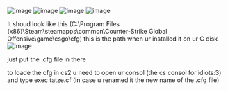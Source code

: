 ![image](https://github.com/Nyamedis/tatze.cfg/assets/144945036/c59eff64-79ef-4dd8-a7c3-d55cf76affe7)
![image](https://github.com/Nyamedis/tatze.cfg/assets/144945036/729d49cd-219a-4987-8b38-dab95acc304c)
![image](https://github.com/Nyamedis/tatze.cfg/assets/144945036/87f2b264-3b33-412f-8492-08ebd81aec68)
![image](https://github.com/Nyamedis/tatze.cfg/assets/144945036/c5ab4fef-8bcf-4b3a-babc-5b05ff882cd0)

It shoud look like this (C:\Program Files (x86)\Steam\steamapps\common\Counter-Strike Global Offensive\game\csgo\cfg) this is the path when ur installed it on ur C disk
![image](https://github.com/Nyamedis/tatze.cfg/assets/144945036/8f56adf6-9cf2-45b3-be5e-460caf66fc78)


just put the .cfg file in there


to loade the cfg in cs2 u need to open ur consol (the cs consol for idiots:3) and type exec tatze.cf (in case u renamed it the new name of the .cfg file)
